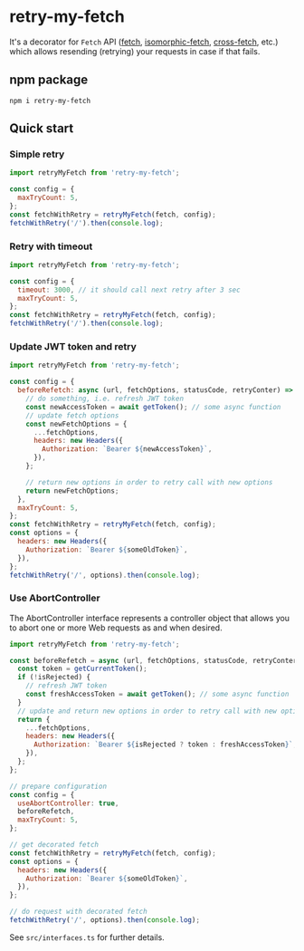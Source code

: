 # retry-my-fetch

It's a decorator for `Fetch` API ([fetch](https://fetch.spec.whatwg.org/), [isomorphic-fetch](https://github.com/matthew-andrews/isomorphic-fetch), [cross-fetch](https://github.com/lquixada/cross-fetch), etc.) which allows resending (retrying) your requests in case if that fails.

## npm package

```console
npm i retry-my-fetch
```

## Quick start

### Simple retry

```js
import retryMyFetch from 'retry-my-fetch';

const config = {
  maxTryCount: 5,
};
const fetchWithRetry = retryMyFetch(fetch, config);
fetchWithRetry('/').then(console.log);
```

### Retry with timeout

```js
import retryMyFetch from 'retry-my-fetch';

const config = {
  timeout: 3000, // it should call next retry after 3 sec
  maxTryCount: 5,
};
const fetchWithRetry = retryMyFetch(fetch, config);
fetchWithRetry('/').then(console.log);
```

### Update JWT token and retry

```js
import retryMyFetch from 'retry-my-fetch';

const config = {
  beforeRefetch: async (url, fetchOptions, statusCode, retryConter) => {
    // do something, i.e. refresh JWT token
    const newAccessToken = await getToken(); // some async function
    // update fetch options
    const newFetchOptions = {
      ...fetchOptions,
      headers: new Headers({
        Authorization: `Bearer ${newAccessToken}`,
      }),
    };

    // return new options in order to retry call with new options
    return newFetchOptions;
  },
  maxTryCount: 5,
};
const fetchWithRetry = retryMyFetch(fetch, config);
const options = {
  headers: new Headers({
    Authorization: `Bearer ${someOldToken}`,
  }),
};
fetchWithRetry('/', options).then(console.log);
```

### Use AbortController

The AbortController interface
represents a controller object that allows you to abort one or more
Web requests as and when desired.

```js
import retryMyFetch from 'retry-my-fetch';

const beforeRefetch = async (url, fetchOptions, statusCode, retryConter, isRejected) => {
  const token = getCurrentToken();
  if (!isRejected) {
    // refresh JWT token
    const freshAccessToken = await getToken(); // some async function
  }
  // update and return new options in order to retry call with new options
  return {
    ...fetchOptions,
    headers: new Headers({
      Authorization: `Bearer ${isRejected ? token : freshAccessToken}`,
    }),
  };
};

// prepare configuration
const config = {
  useAbortController: true,
  beforeRefetch,
  maxTryCount: 5,
};

// get decorated fetch
const fetchWithRetry = retryMyFetch(fetch, config);
const options = {
  headers: new Headers({
    Authorization: `Bearer ${someOldToken}`,
  }),
};

// do request with decorated fetch
fetchWithRetry('/', options).then(console.log);
```

See `src/interfaces.ts` for further details.
